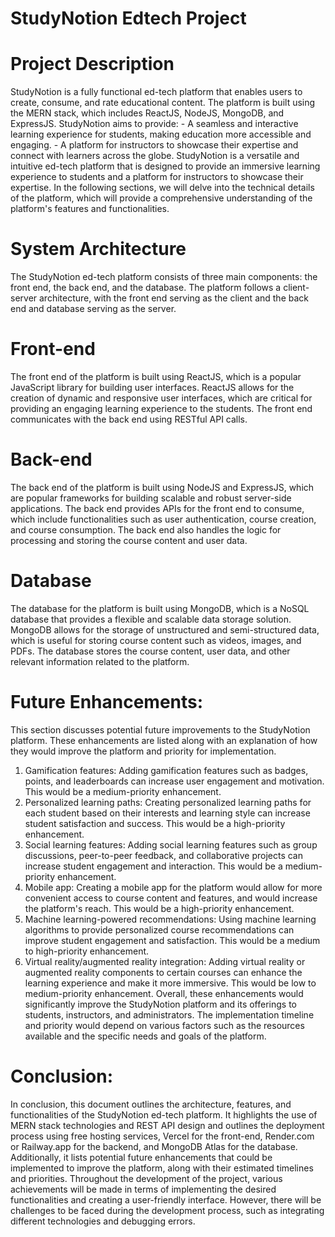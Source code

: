 # StudyNotion Edtech Project
# Project Description
StudyNotion is a fully functional ed-tech platform that enables users to create, consume, and rate educational content. The platform is built using the MERN stack, which includes ReactJS, NodeJS, MongoDB, and ExpressJS.
StudyNotion aims to provide:
      -  A seamless and interactive learning experience for students, making education more 
         accessible and engaging.
      -  A platform for instructors to showcase their expertise and connect with learners across the 
         globe.
 StudyNotion is a versatile and intuitive ed-tech platform that is designed to provide an immersive learning experience to students and a platform for instructors to showcase their expertise. In the following sections, we will delve into the technical details of the platform, which will provide a comprehensive understanding of the platform's features and functionalities.
# System Architecture
The StudyNotion ed-tech platform consists of three main components: the front end, the back end, and the database. The platform follows a client-server architecture, with the front end serving as the client and the back end and database serving as the server.
# Front-end
The front end of the platform is built using ReactJS, which is a popular JavaScript library for building user interfaces. ReactJS allows for the creation of dynamic and responsive user interfaces, which are critical for providing an engaging learning experience to the students. The front end communicates with the back end using RESTful API calls.
# Back-end
The back end of the platform is built using NodeJS and ExpressJS, which are popular frameworks for building scalable and robust server-side applications. The back end provides APIs for the front end to consume, which include functionalities such as user authentication, course creation, and course consumption. The back end also handles the logic for processing and storing the course content and user data.
# Database
The database for the platform is built using MongoDB, which is a NoSQL database that provides a flexible and scalable data storage solution. MongoDB allows for the storage of unstructured and semi-structured data, which is useful for storing course content such as videos, images, and PDFs. The database stores the course content, user data, and other relevant information related to the platform.
# Future Enhancements:
This section discusses potential future improvements to the StudyNotion platform. These enhancements are listed along with an explanation of how they would improve the platform and priority for implementation.
1. Gamification features: Adding gamification features such as badges, points, and leaderboards can increase user engagement and motivation. This would be a medium-priority enhancement.
2. Personalized learning paths: Creating personalized learning paths for each student based on their interests and learning style can increase student satisfaction and success. This would be a high-priority enhancement.
3. Social learning features: Adding social learning features such as group discussions, peer-to-peer feedback, and collaborative projects can increase student engagement and interaction. This would be a medium-priority enhancement.
4. Mobile app: Creating a mobile app for the platform would allow for more convenient access to course content and features, and would increase the platform's reach. This would be a high-priority enhancement.
5. Machine learning-powered recommendations: Using machine learning algorithms to provide personalized course recommendations can improve student engagement and satisfaction. This would be a medium to high-priority enhancement.
6. Virtual reality/augmented reality integration: Adding virtual reality or augmented reality components to certain courses can enhance the learning experience and make it more immersive. This would be low to medium-priority enhancement.
Overall, these enhancements would significantly improve the StudyNotion platform and its offerings to students, instructors, and administrators. The implementation timeline and priority would depend on various factors such as the resources available and the specific needs and goals of the platform.
# Conclusion:
In conclusion, this document outlines the architecture, features, and functionalities of the StudyNotion ed-tech platform. It highlights the use of MERN stack technologies and REST API design and outlines the deployment process using free hosting services, Vercel for the front-end, Render.com or Railway.app for the backend, and MongoDB Atlas for the database. Additionally, it lists potential future enhancements that could be implemented to improve the platform, along with their estimated timelines and priorities.
Throughout the development of the project, various achievements will be made in terms of implementing the desired functionalities and creating a user-friendly interface. However, there will be challenges to be faced during the development process, such as integrating different technologies and debugging errors.



